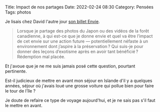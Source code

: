 Title: Impact de nos partages
Date: 2022-02-24 08:30
Category: Pensées
Tags: photos

Je lisais chez David l'autre jour [son billet Envie](https://larlet.fr/david/2022/02/17/).

> Lorsque je partage des photos du Japon ou des vidéos de la forêt canadienne, à qui est-ce que je donne envie et quel va être l’impact de cet envie sur une action future — potentiellement néfaste à un environnement dont j’aspire à la préservation ? Qui suis-je pour donner des leçons d’exotisme après en avoir tant bénéficié ? Rédemption mal placée.

Et j'avoue que je ne me suis jamais posé cette question, pourtant pertinente.

Est-il judicieux de mettre en avant mon séjour en Islande d'il y a quelques années, séjour où j'avais loué une grosse voiture qui pollue bien pour faire le tour de l'île ?

Je doute de refaire ce type de voyage aujourd'hui, et je ne sais pas s'il faut le mettre en avant.
